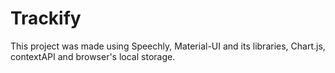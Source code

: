 # Trackify
This project was made using Speechly, Material-UI and its libraries, Chart.js, contextAPI and browser's local storage.


